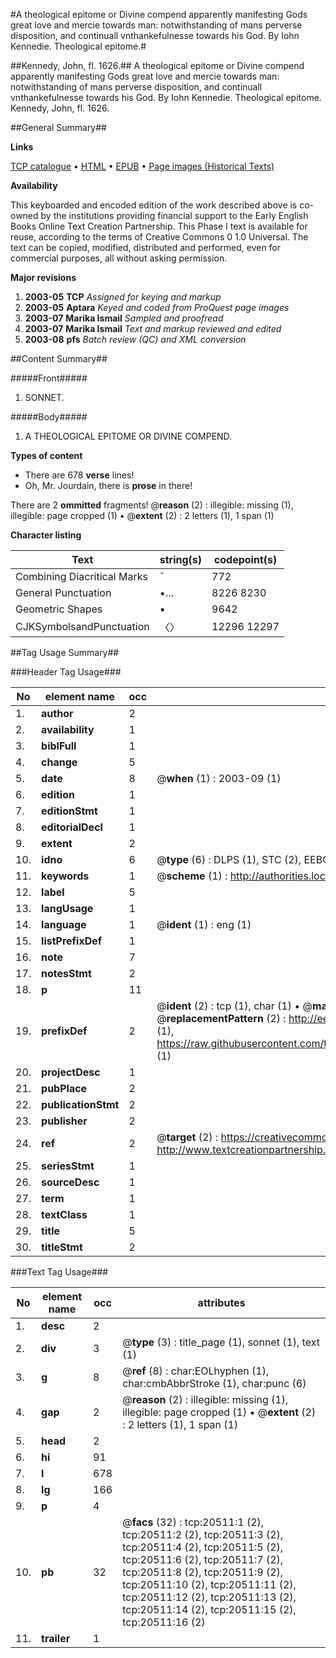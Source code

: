 #A theological epitome or Divine compend apparently manifesting Gods great love and mercie towards man: notwithstanding of mans perverse disposition, and continuall vnthankefulnesse towards his God. By Iohn Kennedie. Theological epitome.#

##Kennedy, John, fl. 1626.##
A theological epitome or Divine compend apparently manifesting Gods great love and mercie towards man: notwithstanding of mans perverse disposition, and continuall vnthankefulnesse towards his God. By Iohn Kennedie.
Theological epitome.
Kennedy, John, fl. 1626.

##General Summary##

**Links**

[TCP catalogue](http://www.ota.ox.ac.uk/tcp/)  • 
[HTML](http://tei.it.ox.ac.uk/tcp/Texts-HTML/free/A04/A04799.html)  • 
[EPUB](http://tei.it.ox.ac.uk/tcp/Texts-EPUB/free/A04/A04799.epub) • 
[Page images (Historical Texts)](https://data.historicaltexts.jisc.ac.uk/view?pubId=eebo-99855041e&pageId=eebo-99855041e-20511-1)

**Availability**

This keyboarded and encoded edition of the
	       work described above is co-owned by the institutions
	       providing financial support to the Early English Books
	       Online Text Creation Partnership. This Phase I text is
	       available for reuse, according to the terms of Creative
	       Commons 0 1.0 Universal. The text can be copied,
	       modified, distributed and performed, even for
	       commercial purposes, all without asking permission.

**Major revisions**

1. __2003-05__ __TCP__ *Assigned for keying and markup*
1. __2003-05__ __Aptara__ *Keyed and coded from ProQuest page images*
1. __2003-07__ __Marika Ismail__ *Sampled and proofread*
1. __2003-07__ __Marika Ismail__ *Text and markup reviewed and edited*
1. __2003-08__ __pfs__ *Batch review (QC) and XML conversion*

##Content Summary##

#####Front#####

1. SONNET.

#####Body#####

1. A
THEOLOGICAL EPITOME
OR
DIVINE COMPEND.

**Types of content**

  * There are 678 **verse** lines!
  * Oh, Mr. Jourdain, there is **prose** in there!

There are 2 **ommitted** fragments! 
 @__reason__ (2) : illegible: missing (1), illegible: page cropped (1)  •  @__extent__ (2) : 2 letters (1), 1 span (1)

**Character listing**


|Text|string(s)|codepoint(s)|
|---|---|---|
|Combining             Diacritical Marks|̄|772|
|General Punctuation|•…|8226 8230|
|Geometric Shapes|▪|9642|
|CJKSymbolsandPunctuation|〈〉|12296 12297|

##Tag Usage Summary##

###Header Tag Usage###

|No|element name|occ|attributes|
|---|---|---|---|
|1.|__author__|2||
|2.|__availability__|1||
|3.|__biblFull__|1||
|4.|__change__|5||
|5.|__date__|8| @__when__ (1) : 2003-09 (1)|
|6.|__edition__|1||
|7.|__editionStmt__|1||
|8.|__editorialDecl__|1||
|9.|__extent__|2||
|10.|__idno__|6| @__type__ (6) : DLPS (1), STC (2), EEBO-CITATION (1), PROQUEST (1), VID (1)|
|11.|__keywords__|1| @__scheme__ (1) : http://authorities.loc.gov/ (1)|
|12.|__label__|5||
|13.|__langUsage__|1||
|14.|__language__|1| @__ident__ (1) : eng (1)|
|15.|__listPrefixDef__|1||
|16.|__note__|7||
|17.|__notesStmt__|2||
|18.|__p__|11||
|19.|__prefixDef__|2| @__ident__ (2) : tcp (1), char (1)  •  @__matchPattern__ (2) : ([0-9\-]+):([0-9IVX]+) (1), (.+) (1)  •  @__replacementPattern__ (2) : http://eebo.chadwyck.com/downloadtiff?vid=$1&page=$2 (1), https://raw.githubusercontent.com/textcreationpartnership/Texts/master/tcpchars.xml#$1 (1)|
|20.|__projectDesc__|1||
|21.|__pubPlace__|2||
|22.|__publicationStmt__|2||
|23.|__publisher__|2||
|24.|__ref__|2| @__target__ (2) : https://creativecommons.org/publicdomain/zero/1.0/ (1), http://www.textcreationpartnership.org/docs/. (1)|
|25.|__seriesStmt__|1||
|26.|__sourceDesc__|1||
|27.|__term__|1||
|28.|__textClass__|1||
|29.|__title__|5||
|30.|__titleStmt__|2||


###Text Tag Usage###

|No|element name|occ|attributes|
|---|---|---|---|
|1.|__desc__|2||
|2.|__div__|3| @__type__ (3) : title_page (1), sonnet (1), text (1)|
|3.|__g__|8| @__ref__ (8) : char:EOLhyphen (1), char:cmbAbbrStroke (1), char:punc (6)|
|4.|__gap__|2| @__reason__ (2) : illegible: missing (1), illegible: page cropped (1)  •  @__extent__ (2) : 2 letters (1), 1 span (1)|
|5.|__head__|2||
|6.|__hi__|91||
|7.|__l__|678||
|8.|__lg__|166||
|9.|__p__|4||
|10.|__pb__|32| @__facs__ (32) : tcp:20511:1 (2), tcp:20511:2 (2), tcp:20511:3 (2), tcp:20511:4 (2), tcp:20511:5 (2), tcp:20511:6 (2), tcp:20511:7 (2), tcp:20511:8 (2), tcp:20511:9 (2), tcp:20511:10 (2), tcp:20511:11 (2), tcp:20511:12 (2), tcp:20511:13 (2), tcp:20511:14 (2), tcp:20511:15 (2), tcp:20511:16 (2)|
|11.|__trailer__|1||
